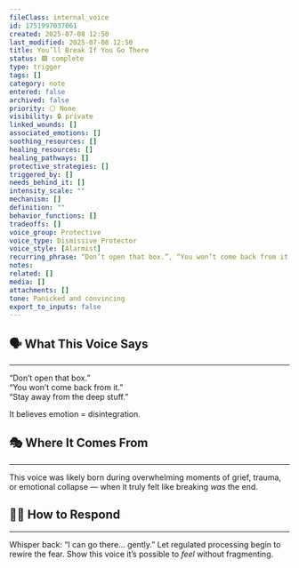 ```yaml
---
fileClass: internal_voice
id: 1751997037061
created: 2025-07-08 12:50
last_modified: 2025-07-08 12:50
title: You’ll Break If You Go There
status: 🟩 complete
type: trigger
tags: []
category: note
entered: false
archived: false
priority: ⚪ None
visibility: 🔒 private
linked_wounds: []
associated_emotions: []
soothing_resources: []
healing_resources: []
healing_pathways: []
protective_strategies: []
triggered_by: []
needs_behind_it: []
intensity_scale: ""
mechanism: []
definition: ""
behavior_functions: []
tradeoffs: []
voice_group: Protective
voice_type: Dismissive Protector
voice_style: [Alarmist]
recurring_phrase: “Don’t open that box.”, “You won’t come back from it.”, “Stay away from the deep stuff.”
notes: 
related: []
media: []
attachments: []
tone: Panicked and convincing
export_to_inputs: false
---
```


## 🗣️ What This Voice Says
---
“Don’t open that box.”  
“You won’t come back from it.”  
“Stay away from the deep stuff.”

It believes emotion = disintegration.

## 🎭 Where It Comes From
---
This voice was likely born during overwhelming moments of grief, trauma, or emotional collapse — when it truly felt like breaking *was* the end.

## 🧘‍♂️ How to Respond
---
Whisper back: “I can go there… gently.” Let regulated processing begin to rewire the fear. Show this voice it’s possible to *feel* without fragmenting.
